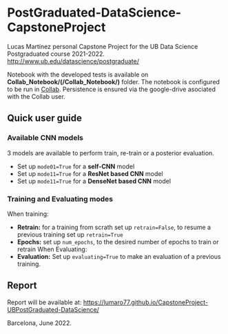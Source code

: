 # PostGraduated-DataScience-CapstoneProject
Lucas Martínez personal Capstone Project for the UB Data Science Postgraduated course 2021-2022. http://www.ub.edu/datascience/postgraduate/

Notebook with the developed tests is available on **Collab_Notebook/(/Collab_Notebook/)** folder. The notebook is configured to be run in [Collab](https://colab.research.google.com/). Persistence is ensured via the google-drive asociated with the Collab user.

## Quick user guide

### Available CNN models

3 models are available to perform train, re-train or a posterior evaluation.
- Set up ```mode01=True``` for a **self-CNN** model
- Set up ```mode11=True``` for a **ResNet based CNN** model 
- Set up ```mode11=True``` for a **DenseNet based CNN** model 

### Training and Evaluating modes
When training:
- **Retrain:** for a training from scrath set up ```retrain=False```, to resume a previous training set up ```retrain=True```
- **Epochs:** set up ```num_epochs```, to the desired number of epochs to train or retrain
When Evaluating:
- **Evaluation:** Set up ```evaluating=True``` to make an evaluation of a previous training.

## Report

Report will be available at: https://lumaro77.github.io/CapstoneProject-UBPostGraduated-DataScience/

Barcelona, June 2022.
